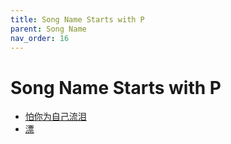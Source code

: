```yaml
---
title: Song Name Starts with P
parent: Song Name 
nav_order: 16
---
```


# Song Name Starts with P

- [怕你为自己流泪](/lyrics/Hei_Bao/paniweizijiliulei)
- [漂](/lyrics/Chen_Jin/piao)